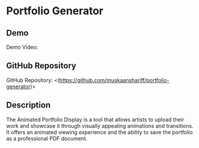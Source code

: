 # Portfolio Generator

## Demo
Demo Video: <url>

## GitHub Repository
GitHub Repository: <(https://github.com/muskaanshariff/portfolio-generator)>

## Description
The Animated Portfolio Display is a tool that allows artists to upload their work and showcase it through visually appealing animations and transitions. It offers an animated viewing experience and the ability to save the portfolio as a professional PDF document.